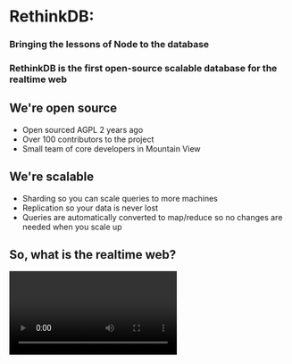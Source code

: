 # RethinkDB:
### Bringing the lessons of Node to the database



### RethinkDB is the first open-source scalable database for the realtime web


## We're open source

- Open sourced AGPL 2 years ago
- Over 100 contributors to the project
- Small team of core developers in Mountain View



## We're scalable

- Sharding so you can scale queries to more machines <!-- .element: class="fragment" -->
- Replication so your data is never lost <!-- .element: class="fragment" -->
- Queries are automatically converted to map/reduce so no changes are needed when you scale up <!-- .element: class="fragment" -->



## So, what is the realtime web?

<video data-autoplay class="fragment" src="movies/rta.webm">



## Slack

<img class="fragment" src="images/slack_rta.png">



## Web browsers have it solved

Web browsers support these use cases via WebSockets and long-lived
HTTP connections. <!-- .element: class="fragment" -->

But adapting database systems to realtime needs still presents a huge
engineering challenge. <!-- .element: class="fragment" -->


## Where do we need the realtime web?

- modern marketplaces  <!-- .element: class="fragment" -->
- streaming analytics apps  <!-- .element: class="fragment" -->
- multiplayer games  <!-- .element: class="fragment" -->
- collaborative web and mobile apps.  <!-- .element: class="fragment" -->

All of these applications require sending data directly to the client in realtime. <!-- .element: class="fragment" -->


## RethinkDB

RethinkDB is the first database designed from the ground up for the realtime web.

We make building these apps dramatically easier.  <!-- .element: class="fragment" -->



## JSON document database
- Lock-free MVCC <!-- .element: class="fragment" -->
- Distributed joins <!-- .element: class="fragment" -->
- Queries automatically distributed across cluster <!-- .element: class="fragment" -->
- Built-in web admin interface <!-- .element: class="fragment" -->



## Easy sharding and replication

<video data-autoplay src="movies/reconfigure.webm"></video>



## Intuitive query language

- Official drivers for Node, Ruby & Python <!-- .element: class="fragment" data-fragment-index="1" -->
- Excellent community drivers for Go, PHP, Clojure and more <!-- .element: class="fragment" data-fragment-index="2"-->
- Integrated directly into the host language <!-- .element: class="fragment" data-fragment-index="3" -->

### Node.js:
<!-- .element: class="fragment" data-fragment-index="4" -->

```js
r.table('foo').filter(function(row){ return row('val').gt(23) })
```
<!-- .element: class="fragment" data-fragment-index="4" -->

### Python:
<!-- .element: class="fragment" data-fragment-index="4" -->

```py
r.table('foo').filter(lambda row: row['val'] > 23)
```
<!-- .element: class="fragment" data-fragment-index="4" -->

### Ruby:
<!-- .element: class="fragment" data-fragment-index="4" -->

```rb
r.table('foo').map{|row| row['val'] > 23}
```
<!-- .element: class="fragment" data-fragment-index="4" -->


<!-- .slide: data-transition="none" -->

## Here's how you get a table

<pre class="highlight js" data-trim>
> <span class="fragment highlight-current-green">r.table('players')</span>
</pre>

```js
{login: "KittyBot", score: 67}
{login: "coffeemug", score: 129}
{login: "mlucy", score: 140}
{login: "segphault", score:91}
{login: "JoeyZwicker", score:147}
{login: "VeXocide", score:120}
{login: "deontologician", score:125}
{login: "gchpaco", score:141}
{login: "AtnNn", score:129}
{login: "mglukhovsky", score:38}
{login: "timmaxw", score:43}
{login: "neumino", score:98}
{login: "Thinker-Bot", score:5}
{login: "Tryneus", score:148}
{login: "chipotle", score:189}
{login: "larkost", score:7}
{login: "thejsj", score:37}
{login: "danielmewes", score:104}
{login: "ahruygt", score:109}
{login: "jessskuo", score:198}
```


<!-- .slide: data-transition="none" -->

## Order the results by score

<pre class="highlight js">
> r.table('players')<span class="fragment highlight-current-green">.orderBy({index: 'score_desc'})</span>
</pre>

```js
{login: "jessskuo", score: 198}
{login: "chipotle", score: 189}
{login: "Tryneus", score: 148}
{login: "JoeyZwicker", score: 147}
{login: "gchpaco", score: 141}
{login: "mlucy", score: 140}
{login: "coffeemug", score: 129}
{login: "AtnNn", score: 129}
{login: "deontologician", score: 125}
{login: "VeXocide", score: 120}
{login: "ahruygt", score: 109}
{login: "danielmewes", score: 104}
{login: "neumino", score: 98}
{login: "segphault", score:91}
{login: "KittyBot", score: 67}
{login: "timmaxw", score: 43}
{login: "mglukhovsky", score: 38}
{login: "thejsj", score: 37}
{login: "larkost", score: 7}
{login: "Thinker-Bot", score:5}
```


<!-- .slide: data-transition="none" -->

## Now just the top 5

<pre class="highlight js">
> r.table('players').orderBy({index: 'score_desc'})<span class="fragment highlight-current-green">.limit(5)</span>
</pre>

```js
{login: "jessskuo", score: 198}
{login: "chipotle", score: 189}
{login: "Tryneus", score: 148}
{login: "JoeyZwicker", score: 147}
{login: "gchpaco", score: 141}
.
.
.
.
.
.
.
.
.
.
.
.
.
.
.
```

## About Node.js

- Node is event driven

- Uses coroutines vs. threads or processes

- Designed to solve "C10K" problem


## Event driven

Node.js was originally created with push capabilities in mind  <!-- .element: class="fragment" -->

When an event occurs, callbacks are run in response.  <!-- .element: class="fragment" -->

But if nothing is happening, Node is content to sit quietly and wait.  <!-- .element: class="fragment" -->


## Node uses coroutines

Coroutines are "cooperative multitasking". <!-- .element: class="fragment" -->

Unlike threads, coroutines don't need locks or mutexes to protect memory <!-- .element: class="fragment" -->

Unlike threads, you don't pay the cost of context switching back to the operating system between tasks. <!-- .element: class="fragment" -->

But coroutines don't take advantage of more cores by default.  <!-- .element: class="fragment" -->


## Node is designed for C10K

How do you have 10,000 connections to your web server open at once?

You can't use threads, it takes up too much memory! <!-- .element: class="fragment" -->

The co-routines that run your callbacks solve this. <!-- .element: class="fragment" -->

Web servers do a ton of I/O, so they're a perfect match.. <!-- .element: class="fragment" -->



## Node.js has shown that

### event driven == scalable



## How has RethinkDB taken Node's lessons to heart?

### &#x2713; We have v8 as a dependency. <!-- .element: class="fragment" -->



### OK, that's not actually what I was talking about



## To answer that question, let's build a realtime app

We want to take maximum advantage of Node's event-driven architecture.<!-- .element: class="fragment" data-fragment-index="1" -->

The natural choice is to talk to the browser over Websockets <!-- .element: class="fragment" data-fragment-index="2" -->

<img class="fragment movie_img" data-fragment-index="2" src="movies/01_last_frame.png">


<!-- .slide: data-transition="fade" -->

## This is great

As Node becomes aware of relevant events, it pushes them to the clients that need them <!-- .element: class="fragment" -->

Without threads, we can have thousands of connections simultaneously <!-- .element: class="fragment" -->

Since everything is push, no unnecessary work is going on <!-- .element: class="fragment" -->

<img class="movie_img" src="movies/01_last_frame.png">


<!-- .slide: data-transition="fade" -->

## Well, that's not entirely true

How does Node find out about relevant events?

<video data-autoplay src="movies/02_what_pushes.webm"></video>


<!-- .slide: data-transition="fade" -->

## Polling the database is bad

That's much too slow. <!-- .element: class="fragment" data-fragment-index="1" -->

We don't want the webserver doing a bunch of busywork <!-- .element: class="fragment" data-fragment-index="2" -->

Busywork means we can handle less requests <!-- .element: class="fragment" data-fragment-index="3" -->

<img class="movie_img" src="movies/02_last_frame.png">


<!-- .slide: data-transition="fade" -->

## We need a message queue!

A message queue will wake Node up only when there's an event to be
processed

<video data-autoplay src="movies/03_mq.webm"></video>


<!-- .slide: data-transition="fade" -->

## How do we know what to send to Node?

We could try just sending everything.

Let the application sort out what's relevant. <!-- .element: class="fragment" -->

This is the "firehose strategy" <!-- .element: class="fragment" -->

<video data-autoplay src="movies/04_firehose.webm"></video>


<!-- .slide: data-transition="fade" -->

## And when we scale out?

Well, we have to send all events to all webservers

<video data-autoplay src="movies/05_scaled_firehose.webm"></video>


<!-- .slide: data-transition="fade" -->

## This is almost as bad as polling

Instead of asking for events when nothing is happening, we're
processing tons of events that aren't relevant.

<img class="movie_img" src="movies/05_last_frame.png">


<!-- .slide: data-transition="fade" -->

## Time to get smart

- We can set up different queues for different kinds of events... <!-- .element: class="fragment" -->
- We can subscribe to topics... <!-- .element: class="fragment" -->
- We can divide all our queries up into categories... <!-- .element: class="fragment" -->

<video data-autoplay src="movies/06_smart_mq.webm"></video>


## This is complicated

You can get this to work efficiently, but it's tough work

The solution will be different for every app <!-- .element: class="fragment" -->

As your app evolves, you'll need to add new queues to keep up <!-- .element: class="fragment" -->


<!-- .slide: data-transition="fade" -->

## But before we do all that

Let's zoom out a bit more.

Who's the source of all these events, and what are they doing? <!-- .element: class="fragment" -->

<video data-autoplay src="movies/07_change_sources.webm"></video>


<!-- .slide: data-transition="fade" -->

## Sources of events can be anything

- Could be the web app itself, getting input from users <!-- .element: class="fragment" -->
- Could be webhooks from external APIs <!-- .element: class="fragment" -->
- Could be the collar on a shark somewhere in the Pacific... <!-- .element: class="fragment" -->

<img class="movie_img" src="movies/07_last_frame.png">


<!-- .slide: data-transition="fade" -->

## Can make the change sources smarter?

It's probably not a great idea. Your shark collar shouldn't need to know how your whole app works.

At this point, it seems like there's no piece of the stack more qualified to route events than your webserver<!-- .element: class="fragment" -->

<img class="movie_img" src="movies/07_last_frame.png">


<!-- .slide: data-transition="fade" -->

## Well, almost...

Aren't we sending all these events to the database anyway? <!-- .element: class="fragment" -->

Can the database just tell us when something happens that we care about? <!-- .element: class="fragment" -->

<img class="movie_img" src="movies/07_last_frame.png">


<!-- .slide: data-transition="fade" -->

## Yes it can.

We call them changefeeds.

<video data-autoplay src="movies/08_changefeeds.webm"></video>



## Why is the database the best place to handle this?

- The database knows how your queries work  <!-- .element: class="fragment" -->
- It knows what parts of the query depend on what data  <!-- .element: class="fragment" -->
- And it knows where that data is <!-- .element: class="fragment" -->



## How you do it in RethinkDB

You already wrote those queries describing what was relevant:
<!-- .element: class="fragment" data-fragment-index="1" -->

<pre data-fragment-index="1" class="highlight js fragment">
r.table('players').orderBy({index: 'score_desc'}).limit(5)
</pre>

Just tack ".changes()" on the end:
<!-- .element: class="fragment" data-fragment-index="2" -->

<pre data-fragment-index="2" class="highlight js fragment">
r.table('players').orderBy({index: 'score_desc'}).limit(5)<span data-fragment-index="2" class="fragment highlight-green">.changes()</span>
</pre>

Now whenever the results of this query change, they'll be pushed to us in realtime
<!-- .element: class="fragment" data-fragment-index="3"-->



## Using changefeeds

You can watch changes on a table, or an individual document:
<!-- .element: class="fragment" data-fragment-index="1"-->

```js
r.table('foo').changes()
r.table('foo').get(documentId).changes()
```
<!-- .element: class="fragment" data-fragment-index="1"-->

You can watch for changes on transformations of documents
<!-- .element: class="fragment" data-fragment-index="2"-->

```js
r.table('foo').map(function(x){return x + 1}).changes()
```
<!-- .element: class="fragment" data-fragment-index="2"-->

You can watch for changes on filtered selections of documents
<!-- .element: class="fragment" data-fragment-index="3"-->

```js
r.table('foo').filter(r.row('name').contains('bob')).changes()
```
<!-- .element: class="fragment" data-fragment-index="3"-->

You can watch for changes on queries that are ordered and limited
<!-- .element: class="fragment" data-fragment-index="4"-->

```js
r.table('foo').orderBy({index: 'score'}).limit(10)
```
<!-- .element: class="fragment" data-fragment-index="4"-->



## Aren't DB connections expensive?

Normally, they are. <!-- .element: class="fragment" -->

Most databases use a process or a thread per connection. <!-- .element: class="fragment" -->

But RethinkDB uses coroutines for everything, so connections are cheap. <!-- .element: class="fragment" -->



## Coroutines in the database

Often aren't worth the trouble. <!-- .element: class="fragment" -->

Queries are commonly CPU bound, which is where cooperative multitasking isn't much benefit. <!-- .element: class="fragment" -->

But it is very useful in the case where we have many "mostly idle" connections listening for changes. <!-- .element: class="fragment" -->



## The event-driven stack

Changefeeds enable a front-to-back push architecture.  <!-- .element: class="fragment" -->

Write your queries once, get the snapshot of the data you want, and then get updates as they happen in real time.  <!-- .element: class="fragment" -->



## The future

- Right now, changefeeds don't work on queries requiring a "reduce" step
- Our goal is to make all queries changefeedable



### RethinkDB is the first open-source scalable database for the realtime web

### It makes building realtime app dramatically easier <!-- .element: class="fragment" -->



## Learn more
- Check out [rethinkdb.com](http://rethinkdb.com)
- Download the product and try it out.
  - It's available on most platforms
  - very easy to get started
- Ask us questions and give us feedback [@rethinkdb](http://twitter.com/rethinkdb) on twitter

### We're shipping 2.0 in a few weeks! Now is a great time to get started. <!-- .element: class="fragment" -->



# Questions?
